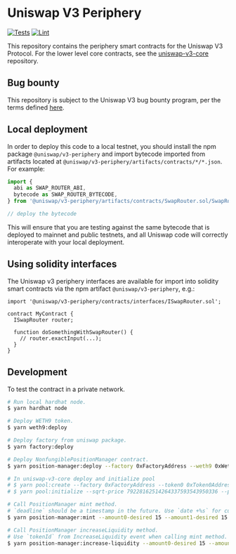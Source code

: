 # Uniswap V3 Periphery

[![Tests](https://github.com/Uniswap/uniswap-v3-periphery/workflows/Tests/badge.svg)](https://github.com/Uniswap/uniswap-v3-periphery/actions?query=workflow%3ATests)
[![Lint](https://github.com/Uniswap/uniswap-v3-periphery/workflows/Lint/badge.svg)](https://github.com/Uniswap/uniswap-v3-periphery/actions?query=workflow%3ALint)

This repository contains the periphery smart contracts for the Uniswap V3 Protocol.
For the lower level core contracts, see the [uniswap-v3-core](https://github.com/Uniswap/uniswap-v3-core)
repository.

## Bug bounty

This repository is subject to the Uniswap V3 bug bounty program,
per the terms defined [here](./bug-bounty.md).

## Local deployment

In order to deploy this code to a local testnet, you should install the npm package
`@uniswap/v3-periphery`
and import bytecode imported from artifacts located at
`@uniswap/v3-periphery/artifacts/contracts/*/*.json`.
For example:

```typescript
import {
  abi as SWAP_ROUTER_ABI,
  bytecode as SWAP_ROUTER_BYTECODE,
} from '@uniswap/v3-periphery/artifacts/contracts/SwapRouter.sol/SwapRouter.json'

// deploy the bytecode
```

This will ensure that you are testing against the same bytecode that is deployed to
mainnet and public testnets, and all Uniswap code will correctly interoperate with
your local deployment.

## Using solidity interfaces

The Uniswap v3 periphery interfaces are available for import into solidity smart contracts
via the npm artifact `@uniswap/v3-periphery`, e.g.:

```solidity
import '@uniswap/v3-periphery/contracts/interfaces/ISwapRouter.sol';

contract MyContract {
  ISwapRouter router;

  function doSomethingWithSwapRouter() {
    // router.exactInput(...);
  }
}

```

## Development

To test the contract in a private network.

```bash
# Run local hardhat node.
$ yarn hardhat node

# Deploy WETH9 token.
$ yarn weth9:deploy

# Deploy factory from uniswap package.
$ yarn factory:deploy

# Deploy NonfungiblePositionManager contract.
$ yarn position-manager:deploy --factory 0xFactoryAddress --weth9 0xWeth9Address

# In uniswap-v3-core deploy and initialize pool
# $ yarn pool:create --factory 0xFactoryAddress --token0 0xToken0Address --token1 0xToken1Address
# $ yarn pool:initialize --sqrt-price 79228162514264337593543950336 --pool 0xPoolAddress

# Call PositionManager mint method.
# `deadline` should be a timestamp in the future. Use `date +%s` for current timestamp or `yarn eth:block` to get current block timestamp.
$ yarn position-manager:mint --amount0-desired 15 --amount1-desired 15 --amount0-min 0 --amount1-min 0 --recipient 0xRecipientAddress --position-manager 0xPositionManagerAddress --pool 0xPoolAddress --deadline 1626247176

# Call PositionManager increaseLiquidity method.
# Use `tokenId` from IncreaseLiquidity event when calling mint method.
$ yarn position-manager:increase-liquidity --amount0-desired 15 --amount1-desired 15 --amount0-min 0 --amount1-min 0 --position-manager 0xPositionManagerAddress --token-id 1 --deadline 1626248076
```
